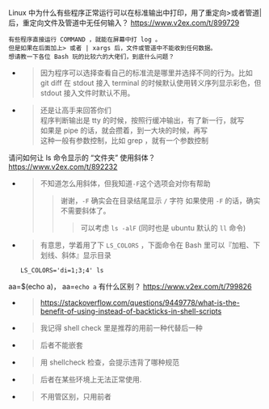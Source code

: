 
Linux 中为什么有些程序正常运行可以在标准输出中打印，用了重定向>或者管道|后，重定向文件及管道中无任何输入？ https://www.v2ex.com/t/899729
```console
有些程序直接运行 COMMAND ，就能在屏幕中打 log 。
但是如果在后面加上> 或者 | xargs 后，文件或管道中不能收到任何数据。
想请教一下各位 Bash 玩的比较六的大佬们，到底什么问题？
```
- > 因为程序可以选择查看自己的标准流是哪里并选择不同的行为。比如 git diff 在 stdout 接入 terminal 的时候默认使用转义序列显示彩色，但 stdout 接入文件时默认不用。
- > 还是让高手来回答你们 <br> 程序判断输出是 tty 的时候，按照行缓冲输出，有了新一行，就写 <br> 如果是 pipe 的话，就会攒着，到一大块的时候，再写 <br> 这种一般有参数控制，比如 grep ，就有一个参数控制

请问如何让 ls 命令显示的 “文件夹” 使用斜体？ https://www.v2ex.com/t/892232
- > 不知道怎么用斜体，但我知道`-F`这个选项会对你有帮助
  >> 谢谢，`-F` 确实会在目录结尾显示 `/` 字符 如果使用 `-F` 的话，确实不需要斜体了。
  >>> 可以考虑 `ls -alF` (同时也是 ubuntu 默认的 `ll` 命令)
- > 有意思，学着用了下 `LS_COLORS` ，下面命令在 Bash 里可以『加粗、下划线、斜体』显示目录
  ```shell
  LS_COLORS='di=1;3;4' ls
  ```

aa=$(echo a)， aa=`echo a` 有什么区别？ https://www.v2ex.com/t/799826
- > https://stackoverflow.com/questions/9449778/what-is-the-benefit-of-using-instead-of-backticks-in-shell-scripts
- > 我记得 shell check 里是推荐的用前一种代替后一种
- > 后者不能嵌套
- > 用 shellcheck 检查，会提示违背了哪种规范
- > 后者在某些环境上无法正常使用.
- > 不用管区别，只用前者
